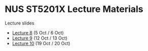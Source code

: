 # NUS ST5201X Lecture Materials

Lecture slides
- [Lecture 8](https://docs.google.com/presentation/d/1BZwz-zzAP1fp7rjKHHr-ao3seP255bSW7_5JtaYYp-g/edit?usp=sharing) (5 Oct / 6 Oct)
- [Lecture 9](https://docs.google.com/presentation/d/19v2iPS62sZh_x_qwTOok5VclotDBhEnR1O8A3YLrwts/edit?usp=sharing) (12 Oct / 13 Oct)
- [Lecture 10](https://docs.google.com/presentation/d/1lBt6XHOABFy6zvz6p-GA8er13NbdMu2I1XOj9uNut9w/edit?usp=sharing) (19 Oct / 20 Oct)
